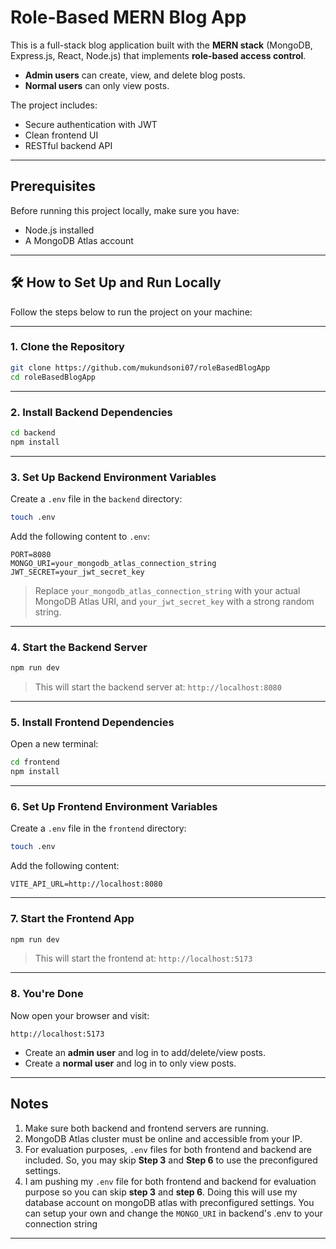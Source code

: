 
# Role-Based MERN Blog App

This is a full-stack blog application built with the **MERN stack** (MongoDB, Express.js, React, Node.js) that implements **role-based access control**.  
- **Admin users** can create, view, and delete blog posts.  
- **Normal users** can only view posts.  

The project includes:
- Secure authentication with JWT  
- Clean frontend UI  
- RESTful backend API  

---

## Prerequisites

Before running this project locally, make sure you have:

- Node.js installed
- A MongoDB Atlas account

---

## 🛠️ How to Set Up and Run Locally

Follow the steps below to run the project on your machine:

---

### 1. Clone the Repository

```bash
git clone https://github.com/mukundsoni07/roleBasedBlogApp
cd roleBasedBlogApp
```

---

### 2. Install Backend Dependencies

```bash
cd backend
npm install
```

---

### 3. Set Up Backend Environment Variables

Create a `.env` file in the `backend` directory:

```bash
touch .env
```

Add the following content to `.env`:

```env
PORT=8080
MONGO_URI=your_mongodb_atlas_connection_string
JWT_SECRET=your_jwt_secret_key
```

> Replace `your_mongodb_atlas_connection_string` with your actual MongoDB Atlas URI, and `your_jwt_secret_key` with a strong random string.

---

###  4. Start the Backend Server

```bash
npm run dev
```

> This will start the backend server at: `http://localhost:8080`

---

### 5. Install Frontend Dependencies

Open a new terminal:

```bash
cd frontend
npm install
```

---

### 6. Set Up Frontend Environment Variables

Create a `.env` file in the `frontend` directory:

```bash
touch .env
```

Add the following content:

```env
VITE_API_URL=http://localhost:8080
```

---

### 7. Start the Frontend App

```bash
npm run dev
```

> This will start the frontend at: `http://localhost:5173`

---

### 8. You're Done

Now open your browser and visit:

```
http://localhost:5173
```

- Create an **admin user** and log in to add/delete/view posts.
- Create a **normal user** and log in to only view posts.

---

## Notes

1. Make sure both backend and frontend servers are running.
2. MongoDB Atlas cluster must be online and accessible from your IP.
3. For evaluation purposes, `.env` files for both frontend and backend are included. So, you may skip **Step 3** and **Step 6** to use the preconfigured settings.
3. I am pushing my `.env` file for both frontend and backend for evaluation purpose so you can skip **step 3** and **step 6**. Doing this will use my database account on mongoDB atlas with preconfigured settings. You can setup your own and change the `MONGO_URI` in backend's .env to your connection string

---

